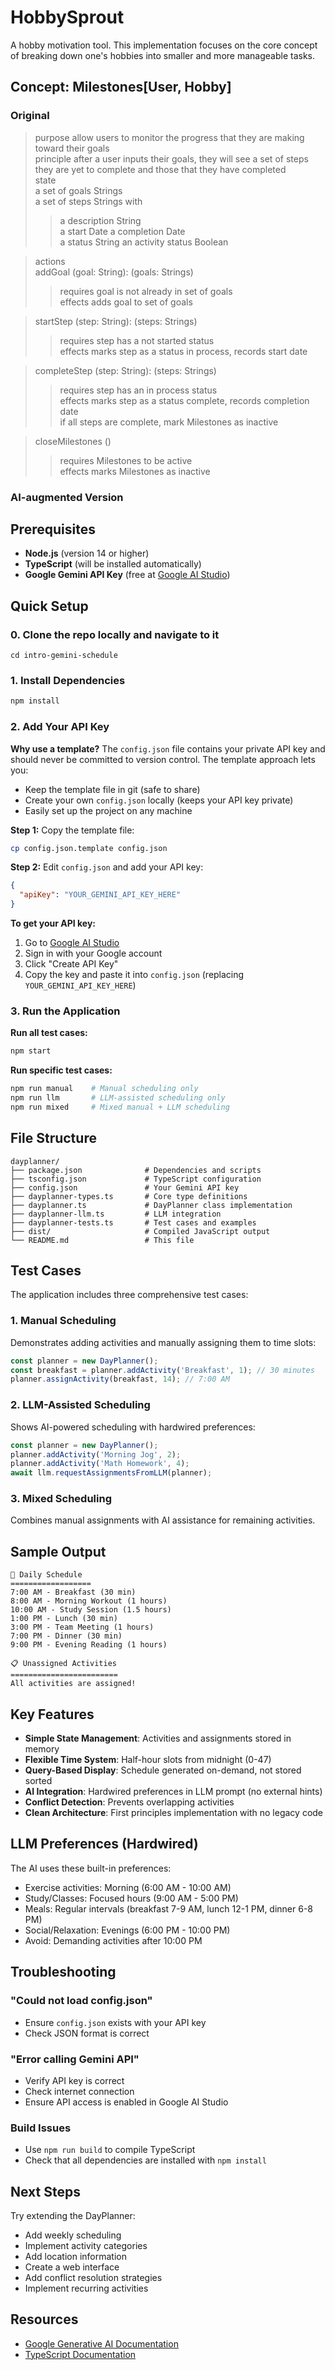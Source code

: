 # HobbySprout 
A hobby motivation tool. This implementation focuses on the core concept of breaking down one's hobbies into smaller and more manageable tasks. 

## Concept: Milestones[User, Hobby]

### Original
> purpose allow users to monitor the progress that they are making toward their goals\
> principle after a user inputs their goals, they will see a set of steps they are yet to complete and those that they have completed\
> state\
> a set of goals Strings\
> a set of steps Strings with
>> a description String\
>> a start Date
>> a completion Date\
>> a status String
>> an activity status Boolean

> actions\
> addGoal (goal: String): (goals: Strings)
>> requires goal is not already in set of goals\
>> effects adds goal to set of goals

> startStep (step: String): (steps: Strings)
>> requires step has a not started status\
>> effects marks step as a status in process, records start date

> completeStep (step: String): (steps: Strings)
>> requires step has an in process status\
>> effects marks step as a status complete, records completion date\
>> if all steps are complete, mark Milestones as inactive

> closeMilestones ()
>> requires Milestones to be active\
>> effects marks Milestones as inactive

### AI-augmented Version




## Prerequisites

- **Node.js** (version 14 or higher)
- **TypeScript** (will be installed automatically)
- **Google Gemini API Key** (free at [Google AI Studio](https://makersuite.google.com/app/apikey))

## Quick Setup

### 0. Clone the repo locally and navigate to it
```cd intro-gemini-schedule```

### 1. Install Dependencies

```bash
npm install
```

### 2. Add Your API Key

**Why use a template?** The `config.json` file contains your private API key and should never be committed to version control. The template approach lets you:
- Keep the template file in git (safe to share)
- Create your own `config.json` locally (keeps your API key private)
- Easily set up the project on any machine

**Step 1:** Copy the template file:
```bash
cp config.json.template config.json
```

**Step 2:** Edit `config.json` and add your API key:
```json
{
  "apiKey": "YOUR_GEMINI_API_KEY_HERE"
}
```

**To get your API key:**
1. Go to [Google AI Studio](https://makersuite.google.com/app/apikey)
2. Sign in with your Google account
3. Click "Create API Key"
4. Copy the key and paste it into `config.json` (replacing `YOUR_GEMINI_API_KEY_HERE`)

### 3. Run the Application

**Run all test cases:**
```bash
npm start
```

**Run specific test cases:**
```bash
npm run manual    # Manual scheduling only
npm run llm       # LLM-assisted scheduling only
npm run mixed     # Mixed manual + LLM scheduling
```

## File Structure

```
dayplanner/
├── package.json              # Dependencies and scripts
├── tsconfig.json             # TypeScript configuration
├── config.json               # Your Gemini API key
├── dayplanner-types.ts       # Core type definitions
├── dayplanner.ts             # DayPlanner class implementation
├── dayplanner-llm.ts         # LLM integration
├── dayplanner-tests.ts       # Test cases and examples
├── dist/                     # Compiled JavaScript output
└── README.md                 # This file
```

## Test Cases

The application includes three comprehensive test cases:

### 1. Manual Scheduling
Demonstrates adding activities and manually assigning them to time slots:

```typescript
const planner = new DayPlanner();
const breakfast = planner.addActivity('Breakfast', 1); // 30 minutes
planner.assignActivity(breakfast, 14); // 7:00 AM
```

### 2. LLM-Assisted Scheduling
Shows AI-powered scheduling with hardwired preferences:

```typescript
const planner = new DayPlanner();
planner.addActivity('Morning Jog', 2);
planner.addActivity('Math Homework', 4);
await llm.requestAssignmentsFromLLM(planner);
```

### 3. Mixed Scheduling
Combines manual assignments with AI assistance for remaining activities.

## Sample Output

```
📅 Daily Schedule
==================
7:00 AM - Breakfast (30 min)
8:00 AM - Morning Workout (1 hours)
10:00 AM - Study Session (1.5 hours)
1:00 PM - Lunch (30 min)
3:00 PM - Team Meeting (1 hours)
7:00 PM - Dinner (30 min)
9:00 PM - Evening Reading (1 hours)

📋 Unassigned Activities
========================
All activities are assigned!
```

## Key Features

- **Simple State Management**: Activities and assignments stored in memory
- **Flexible Time System**: Half-hour slots from midnight (0-47)
- **Query-Based Display**: Schedule generated on-demand, not stored sorted
- **AI Integration**: Hardwired preferences in LLM prompt (no external hints)
- **Conflict Detection**: Prevents overlapping activities
- **Clean Architecture**: First principles implementation with no legacy code

## LLM Preferences (Hardwired)

The AI uses these built-in preferences:
- Exercise activities: Morning (6:00 AM - 10:00 AM)
- Study/Classes: Focused hours (9:00 AM - 5:00 PM)
- Meals: Regular intervals (breakfast 7-9 AM, lunch 12-1 PM, dinner 6-8 PM)
- Social/Relaxation: Evenings (6:00 PM - 10:00 PM)
- Avoid: Demanding activities after 10:00 PM

## Troubleshooting

### "Could not load config.json"
- Ensure `config.json` exists with your API key
- Check JSON format is correct

### "Error calling Gemini API"
- Verify API key is correct
- Check internet connection
- Ensure API access is enabled in Google AI Studio

### Build Issues
- Use `npm run build` to compile TypeScript
- Check that all dependencies are installed with `npm install`

## Next Steps

Try extending the DayPlanner:
- Add weekly scheduling
- Implement activity categories
- Add location information
- Create a web interface
- Add conflict resolution strategies
- Implement recurring activities

## Resources

- [Google Generative AI Documentation](https://ai.google.dev/docs)
- [TypeScript Documentation](https://www.typescriptlang.org/docs/)
